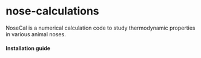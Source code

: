 # nose-calculations
NoseCal is a numerical calculation code to study thermodynamic properties in various animal noses. 

#### Installation guide 
# 
